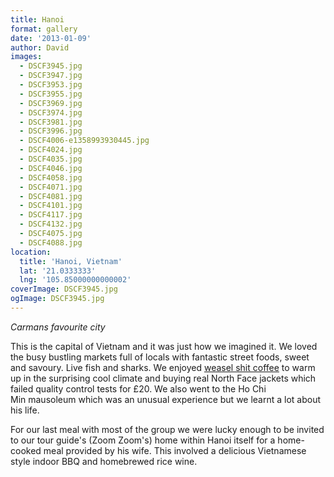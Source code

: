 ```yaml
---
title: Hanoi
format: gallery
date: '2013-01-09'
author: David
images:
  - DSCF3945.jpg
  - DSCF3947.jpg
  - DSCF3953.jpg
  - DSCF3955.jpg
  - DSCF3969.jpg
  - DSCF3974.jpg
  - DSCF3981.jpg
  - DSCF3996.jpg
  - DSCF4006-e1358993930445.jpg
  - DSCF4024.jpg
  - DSCF4035.jpg
  - DSCF4046.jpg
  - DSCF4058.jpg
  - DSCF4071.jpg
  - DSCF4081.jpg
  - DSCF4101.jpg
  - DSCF4117.jpg
  - DSCF4132.jpg
  - DSCF4075.jpg
  - DSCF4088.jpg
location:
  title: 'Hanoi, Vietnam'
  lat: '21.0333333'
  lng: '105.85000000000002'
coverImage: DSCF3945.jpg
ogImage: DSCF3945.jpg
---
```

_Carmans favourite city_

This is the capital of Vietnam and it was just how we imagined it. We loved the busy bustling markets full of locals with fantastic street foods, sweet and savoury. Live fish and sharks. We enjoyed [weasel shit coffee](http://en.wikipedia.org/wiki/Kopi_Luwak) to warm up in the surprising cool climate and buying real North Face jackets which failed quality control tests for £20. We also went to the Ho Chi Min mausoleum which was an unusual experience but we learnt a lot about his life.

For our last meal with most of the group we were lucky enough to be invited to our tour guide's (Zoom Zoom's) home within Hanoi itself for a home-cooked meal provided by his wife. This involved a delicious Vietnamese style indoor BBQ and homebrewed rice wine.
